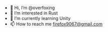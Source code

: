 - 👋 Hi, I’m @overfoxing
- 👀 I’m interested in Rust
- 🌱 I’m currently learning Unity
- 📫 How to reach me firefox9067@gmail.com

<!---
overfoxing/overfoxing is a ✨ special ✨ repository because its `README.md` (this file) appears on your GitHub profile.
You can click the Preview link to take a look at your changes.
--->
